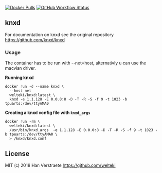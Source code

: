 [![Docker Pulls](https://img.shields.io/docker/pulls/welteki/knxd.svg)](https://hub.docker.com/r/welteki/knxd)
[![GitHub Workflow Status](https://img.shields.io/github/workflow/status/welteki/docker_knxd/build)](https://github.com/welteki/docker_knxd/actions/workflows/build.yaml)

## knxd

For documentation on knxd see the original repository https://github.com/knxd/knxd

### Usage

The container has to be run with --net=host, alternativly u can use the macvlan driver.

**Running knxd**
```
docker run -d --name knxd \
  --host net
  welteki/knxd:latest \
  knxd -e 1.1.128 -E 0.0.0:8 -D -T -R -S -f 9 -t 1023 -b tpuarts:/dev/ttyAMA0
```

**Creating a knxd config file with `knxd_args`**
```
docker run -rm \
  welteki/knxd:latest \
  /usr/bin/knxd_args  -e 1.1.128 -E 0.0.0:8 -D -T -R -S -f 9 -t 1023 -b tpuarts:/dev/ttyAMA0 \
  > /knxd/knxd.conf
```

## License

MIT (c) 2018 Han Verstraete https://github.com/welteki
